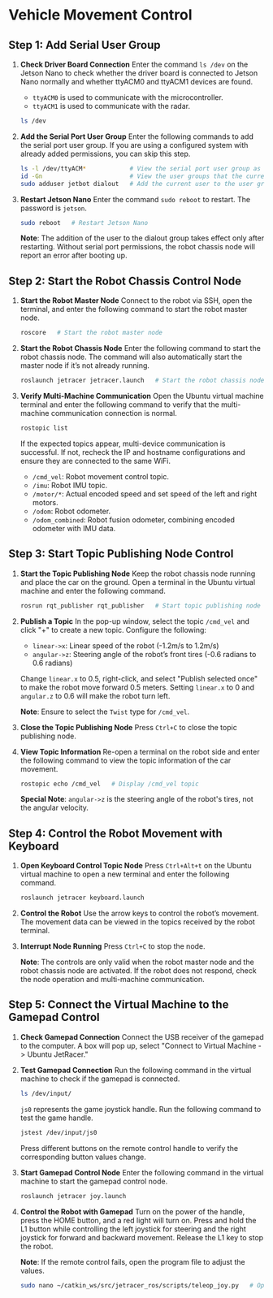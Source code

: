
# Vehicle Movement Control

## Step 1: Add Serial User Group

1. **Check Driver Board Connection**
   Enter the command `ls /dev` on the Jetson Nano to check whether the driver board is connected to Jetson Nano normally and whether ttyACM0 and ttyACM1 devices are found.
   - `ttyACM0` is used to communicate with the microcontroller.
   - `ttyACM1` is used to communicate with the radar.

   ```bash
   ls /dev
   ```

2. **Add the Serial Port User Group**
   Enter the following commands to add the serial port user group. If you are using a configured system with already added permissions, you can skip this step.

   ```bash
   ls -l /dev/ttyACM*            # View the serial port user group as dialout
   id -Gn                        # View the user groups that the current user belongs to, the first one is the current user
   sudo adduser jetbot dialout   # Add the current user to the user group dialout where the serial port is located
   ```

3. **Restart Jetson Nano**
   Enter the command `sudo reboot` to restart. The password is `jetson`.

   ```bash
   sudo reboot   # Restart Jetson Nano
   ```

   **Note**: The addition of the user to the dialout group takes effect only after restarting. Without serial port permissions, the robot chassis node will report an error after booting up.

## Step 2: Start the Robot Chassis Control Node

1. **Start the Robot Master Node**
   Connect to the robot via SSH, open the terminal, and enter the following command to start the robot master node.

   ```bash
   roscore   # Start the robot master node
   ```

2. **Start the Robot Chassis Node**
   Enter the following command to start the robot chassis node. The command will also automatically start the master node if it’s not already running.

   ```bash
   roslaunch jetracer jetracer.launch   # Start the robot chassis node
   ```

3. **Verify Multi-Machine Communication**
   Open the Ubuntu virtual machine terminal and enter the following command to verify that the multi-machine communication connection is normal.

   ```bash
   rostopic list
   ```

   If the expected topics appear, multi-device communication is successful. If not, recheck the IP and hostname configurations and ensure they are connected to the same WiFi.

   - `/cmd_vel`: Robot movement control topic.
   - `/imu`: Robot IMU topic.
   - `/motor/*`: Actual encoded speed and set speed of the left and right motors.
   - `/odom`: Robot odometer.
   - `/odom_combined`: Robot fusion odometer, combining encoded odometer with IMU data.

## Step 3: Start Topic Publishing Node Control

1. **Start the Topic Publishing Node**
   Keep the robot chassis node running and place the car on the ground. Open a terminal in the Ubuntu virtual machine and enter the following command.

   ```bash
   rosrun rqt_publisher rqt_publisher   # Start topic publishing node
   ```

2. **Publish a Topic**
   In the pop-up window, select the topic `/cmd_vel` and click "+" to create a new topic. Configure the following:
   - `linear->x`: Linear speed of the robot (-1.2m/s to 1.2m/s)
   - `angular->z`: Steering angle of the robot’s front tires (-0.6 radians to 0.6 radians)

   Change `linear.x` to 0.5, right-click, and select "Publish selected once" to make the robot move forward 0.5 meters. Setting `linear.x` to 0 and `angular.z` to 0.6 will make the robot turn left.

   **Note**: Ensure to select the `Twist` type for `/cmd_vel`.

3. **Close the Topic Publishing Node**
   Press `Ctrl+C` to close the topic publishing node.

4. **View Topic Information**
   Re-open a terminal on the robot side and enter the following command to view the topic information of the car movement.

   ```bash
   rostopic echo /cmd_vel   # Display /cmd_vel topic
   ```

   **Special Note**: `angular->z` is the steering angle of the robot's tires, not the angular velocity.

## Step 4: Control the Robot Movement with Keyboard

1. **Open Keyboard Control Topic Node**
   Press `Ctrl+Alt+t` on the Ubuntu virtual machine to open a new terminal and enter the following command.

   ```bash
   roslaunch jetracer keyboard.launch
   ```

2. **Control the Robot**
   Use the arrow keys to control the robot’s movement. The movement data can be viewed in the topics received by the robot terminal.

3. **Interrupt Node Running**
   Press `Ctrl+C` to stop the node.

   **Note**: The controls are only valid when the robot master node and the robot chassis node are activated. If the robot does not respond, check the node operation and multi-machine communication.

## Step 5: Connect the Virtual Machine to the Gamepad Control

1. **Check Gamepad Connection**
   Connect the USB receiver of the gamepad to the computer. A box will pop up, select "Connect to Virtual Machine -> Ubuntu JetRacer."

2. **Test Gamepad Connection**
   Run the following command in the virtual machine to check if the gamepad is connected.

   ```bash
   ls /dev/input/
   ```

   `js0` represents the game joystick handle. Run the following command to test the game handle.

   ```bash
   jstest /dev/input/js0
   ```

   Press different buttons on the remote control handle to verify the corresponding button values change.

3. **Start Gamepad Control Node**
   Enter the following command in the virtual machine to start the gamepad control node.

   ```bash
   roslaunch jetracer joy.launch
   ```

4. **Control the Robot with Gamepad**
   Turn on the power of the handle, press the HOME button, and a red light will turn on. Press and hold the L1 button while controlling the left joystick for steering and the right joystick for forward and backward movement. Release the L1 key to stop the robot.

   **Note**: If the remote control fails, open the program file to adjust the values.

   ```bash
   sudo nano ~/catkin_ws/src/jetracer_ros/scripts/teleop_joy.py   # Open the remote control program file
   ```
